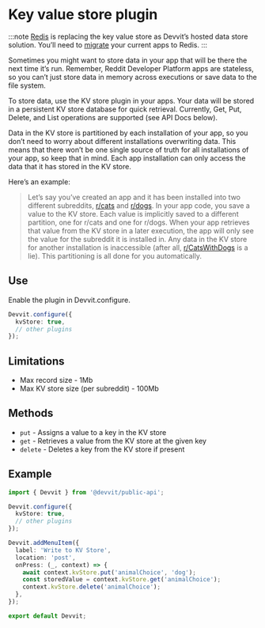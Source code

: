 # Key value store plugin

:::note
[Redis](https://developers.reddit.com/docs/redis) is replacing the key value store as Devvit’s hosted data store solution. You’ll need to [migrate](migrate_kv_to_redis.md) your current apps to Redis.
:::

Sometimes you might want to store data in your app that will be there the next time it’s run.
Remember, Reddit Developer Platform apps are stateless, so you can’t just store data in memory across
executions or save data to the file system.

To store data, use the KV store plugin in your apps. Your data will be stored in a
persistent KV store database for quick retrieval. Currently, Get, Put, Delete, and List operations
are supported (see API Docs below).

Data in the KV store is partitioned by each installation of your app, so you don’t need to
worry about different installations overwriting data. This means that there won’t be one single
source of truth for all installations of your app, so keep that in mind. Each app installation can
only access the data that it has stored in the KV store.

Here’s an example:

> Let’s say you’ve created an app and it has been installed into two different subreddits,
> [r/cats](https://www.reddit.com/r/cats) and [r/dogs](https://www.reddit.com/r/dogs). In your app
> code, you save a value to the KV store. Each value is implicitly saved to a different
> partition, one for r/cats and one for r/dogs. When your app retrieves that value from the KV store in a later execution, the app will only see the value for the subreddit it is installed in.
> Any data in the KV store for another installation is inaccessible (after all,
> [r/CatsWithDogs](https://www.reddit.com/r/catswithdogs) is a lie). This partitioning is all done
> for you automatically.

## Use

Enable the plugin in Devvit.configure.

```ts
Devvit.configure({
  kvStore: true,
  // other plugins
});
```

## Limitations

- Max record size - 1Mb
- Max KV store size (per subreddit) - 100Mb

## Methods

- `put` - Assigns a value to a key in the KV store
- `get` - Retrieves a value from the KV store at the given key
- `delete` - Deletes a key from the KV store if present

## Example

```ts
import { Devvit } from '@devvit/public-api';

Devvit.configure({
  kvStore: true,
  // other plugins
});

Devvit.addMenuItem({
  label: 'Write to KV Store',
  location: 'post',
  onPress: (_, context) => {
    await context.kvStore.put('animalChoice', 'dog');
    const storedValue = context.kvStore.get('animalChoice');
    context.kvStore.delete('animalChoice');
  },
});

export default Devvit;
```

